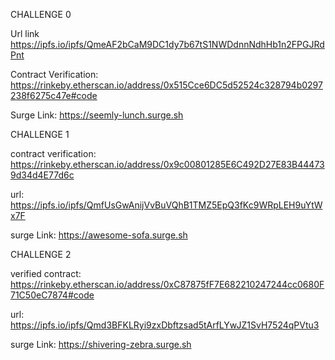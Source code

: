CHALLENGE 0

Url link
https://ipfs.io/ipfs/QmeAF2bCaM9DC1dy7b67tS1NWDdnnNdhHb1n2FPGJRdPnt

Contract Verification:
https://rinkeby.etherscan.io/address/0x515Cce6DC5d52524c328794b0297238f6275c47e#code

Surge Link:
https://seemly-lunch.surge.sh


CHALLENGE 1

contract verification:
https://rinkeby.etherscan.io/address/0x9c00801285E6C492D27E83B444739d34d4E77d6c


url:
https://ipfs.io/ipfs/QmfUsGwAnijVvBuVQhB1TMZ5EpQ3fKc9WRpLEH9uYtWx7F

surge Link:
https://awesome-sofa.surge.sh

CHALLENGE 2

verified contract:
https://rinkeby.etherscan.io/address/0xC87875fF7E682210247244cc0680F71C50eC7874#code

url:
https://ipfs.io/ipfs/Qmd3BFKLRyi9zxDbftzsad5tArfLYwJZ1SvH7524qPVtu3

surge Link:
https://shivering-zebra.surge.sh
